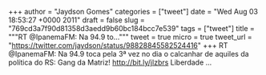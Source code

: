 
+++
author = "Jaydson Gomes"
categories = ["tweet"]
date = "Wed Aug 03 18:53:27 +0000 2011"
draft = false
slug = "769cd3a7f90d81358d3aedd9b60bc184bcc7e539"
tags = ["tweet"]
title = """RT @IpanemaFM: Na 94.9 to..."""
tweet = true
micro = true
tweet_url = "https://twitter.com/jaydson/status/98828845582524416"
+++
RT @IpanemaFM: Na 94.9 toca pela 3ª vez no dia o calcanhar de aquiles da política do RS: Gang da Matriz! http://bit.ly/jlzbrs Liberdade  ...
